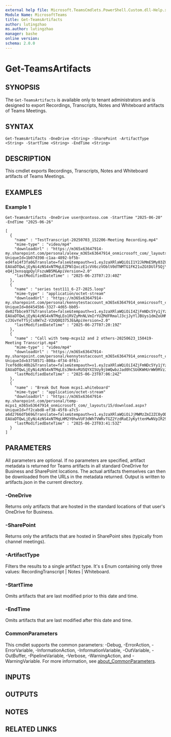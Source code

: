 ```yaml
---
external help file: Microsoft.TeamsCmdlets.PowerShell.Custom.dll-Help.xml
Module Name: MicrosoftTeams
title: Get-TeamsArtifacts
author: lutingzhao
ms.author: lutingzhao
manager: bashe
online version:
schema: 2.0.0
---
```


# Get-TeamsArtifacts

## SYNOPSIS
The `Get-TeamsArtifacts` is available only to tenant administrators and is designed to export Recordings, Transcripts, Notes and Whiteboard artifacts of Teams Meetings.

## SYNTAX
```
Get-TeamsArtifacts -OneDrive <String> -SharePoint -ArtifactType <String> -StartTime <String> -EndTime <String>
```

## DESCRIPTION
This cmdlet exports Recordings, Transcripts, Notes and Whiteboard artifacts of Teams Meetings.

## EXAMPLES

### Example 1
```
Get-TeamsArtifacts -OneDrive user@contoso.com -StartTime "2025-06-20" -EndTime "2025-06-26"
```
```
[
  {
    "name" : "TestTranscript-20250703_152206-Meeting Recording.mp4"
    "mime-type" : "video/mp4"
    "downloadUrl" : "https://m365x63647914-my.sharepoint.com/personal/alexw_m365x63647914_onmicrosoft_com/_layouts/15/download.aspx?UniqueId=1b07d398-c1aa-4892-bf5b-ed4fa14f3fa0&Translate=false&tempauth=v1.eyJzaXRlaWQiOiI1Y2JkMmE5My03ZGYzLTQ0NjAtYTdjOC1hZWVmMDczMWM4MGEiLCJhcHBfZGlzcGxheW5hbWUiOiJNaWNyb3NvZnQgVGVhbXMgQXJ0aWZhY3QgRXhwb3J0IFRvb2wiLCJuYW1laWQiOiIwZDQwNGYyYi1iMDJiLTRjYWUtYmZjMy00N2QxZTg2MDdlMjZAZTM1MGExN2MtNjhiZC00YWZhLTgzODAtODZhZjZlNzE3YWQ3IiwiYXVkIjoiMDAwMDAwMDMtMDAwMC0wZmYxLWNlMDAtMDAwMDAwMDAwMDAwL20zNjV4NjM2NDc5MTQtbXkuc2hhcmVwb2ludC5jb21AZTM1MGExN2MtNjhiZC00YWZhLTgzODAtODZhZjZlNzE3YWQ3IiwiZXhwIjoiMTc1MzQzMjEwNiJ9.CkAKDGVudHJhX2NsYWltcxIwQ09QaGpNUUdFQUFhRmpWdWRHRTJTa1kyVTFWNWNqZzFSVFZZYTJGT1FVRXFBQT09CjIKCmFjdG9yYXBwaWQSJDAwMDAwMDAzLTAwMDAtMDAwMC1jMDAwLTAwMDAwMDAwMDAwMAoKCgRzbmlkEgI2NBILCLCwmYfc1aU-EAUaDTQwLjEyNi4zNS4xNTMqLEZPNlQxczE1cVV6czVOblV0dTNMTG1FK21uZGtDUlF5QjY1M0c0b2VkMDg9MKwBOAFCEKG1KojXQACQmW4kof7b_W9KEGhhc2hlZHByb29mdG9rZW56ATG6ASxhbGxzaXRlcy5yZWFkIGFsbGZpbGVzLnJlYWQgYWxscHJvZmlsZXMucmVhZMgBAQ.0jcjbfvGoDA2dmMq76pQ-eQ4j3xnsqqpQylFszuWB5M&ApiVersion=2.0"
    "lastModifiedDateTime" : "2025-06-23T07:23:40Z"
  },
  {
    "name" : "series test111_6-27-2025.loop"
    "mime-type" : "application/octet-stream"
    "downloadUrl" : "https://m365x63647914-my.sharepoint.com/personal/kennytestaccount_m365x63647914_onmicrosoft_com/_layouts/15/download.aspx?UniqueId=8d4545b6-3327-4d65-bb05-de02fbbce977&Translate=false&tempauth=v1.eyJzaXRlaWQiOiI4ZjFmNDc5Yy1jYzNlLTRhN2UtOTgxNC03MjE4ZmRmZDUwMGEiLCJhcHBfZGlzcGxheW5hbWUiOiJNaWNyb3NvZnQgVGVhbXMgQXJ0aWZhY3QgRXhwb3J0IFRvb2wiLCJuYW1laWQiOiIwZDQwNGYyYi1iMDJiLTRjYWUtYmZjMy00N2QxZTg2MDdlMjZAZTM1MGExN2MtNjhiZC00YWZhLTgzODAtODZhZjZlNzE3YWQ3IiwiYXVkIjoiMDAwMDAwMDMtMDAwMC0wZmYxLWNlMDAtMDAwMDAwMDAwMDAwL20zNjV4NjM2NDc5MTQtbXkuc2hhcmVwb2ludC5jb21AZTM1MGExN2MtNjhiZC00YWZhLTgzODAtODZhZjZlNzE3YWQ3IiwiZXhwIjoiMTc1MzQzMjEyMCJ9.CkAKDGVudHJhX2NsYWltcxIwQ09QaGpNUUdFQUFhRmpWdWRHRTJTa1kyVTFWNWNqZzFSVFZZYTJGT1FVRXFBQT09CjIKCmFjdG9yYXBwaWQSJDAwMDAwMDAzLTAwMDAtMDAwMC1jMDAwLTAwMDAwMDAwMDAwMAoKCgRzbmlkEgI2NBILCMLEj5Pd1aU-EAUaDTQwLjEyNi4zNS4xNTMqLEo1RVZyMnNLVmIrYUZMdFRmalJ3cjJyYlJBUys1dmZoUHM2TWV2VjdTTkk9MLcBOAFCEKG1KoxuMACQmW4kWe_aSj1KEGhhc2hlZHByb29mdG9rZW56ATG6ASxhbGxzaXRlcy5yZWFkIGFsbGZpbGVzLnJlYWQgYWxscHJvZmlsZXMucmVhZMgBAQ.D9NLUkZMo9v8-cJ3GvYeTfSjCs8W7xZ-V2UQ0Q375JE&ApiVersion=2.0"
    "lastModifiedDateTime" : "2025-06-27T07:20:19Z"
  },
  {
    "name" : "Call with temp-mcps12 and 2 others-20250623_150419-Meeting Transcript.mp4"
    "mime-type" : "video/mp4"
    "downloadUrl" : "https://m365x63647914-my.sharepoint.com/personal/kennytestaccount_m365x63647914_onmicrosoft_com/_layouts/15/download.aspx?UniqueId=b3758571-808a-4f34-8f61-7cef6d8c40b2&Translate=false&tempauth=v1.eyJzaXRlaWQiOiI4ZjFmNDc5Yy1jYzNlLTRhN2UtOTgxNC03MjE4ZmRmZDUwMGEiLCJhcHBfZGlzcGxheW5hbWUiOiJNaWNyb3NvZnQgVGVhbXMgQXJ0aWZhY3QgRXhwb3J0IFRvb2wiLCJuYW1laWQiOiIwZDQwNGYyYi1iMDJiLTRjYWUtYmZjMy00N2QxZTg2MDdlMjZAZTM1MGExN2MtNjhiZC00YWZhLTgzODAtODZhZjZlNzE3YWQ3IiwiYXVkIjoiMDAwMDAwMDMtMDAwMC0wZmYxLWNlMDAtMDAwMDAwMDAwMDAwL20zNjV4NjM2NDc5MTQtbXkuc2hhcmVwb2ludC5jb21AZTM1MGExN2MtNjhiZC00YWZhLTgzODAtODZhZjZlNzE3YWQ3IiwiZXhwIjoiMTc1MzQzMjEyMSJ9.CkAKDGVudHJhX2NsYWltcxIwQ09QaGpNUUdFQUFhRmpWdWRHRTJTa1kyVTFWNWNqZzFSVFZZYTJGT1FVRXFBQT09CjIKCmFjdG9yYXBwaWQSJDAwMDAwMDAzLTAwMDAtMDAwMC1jMDAwLTAwMDAwMDAwMDAwMAoKCgRzbmlkEgI2NBILCKSbyZrd1aU-EAUaDTQwLjEyNi4zNS4xNTMqLEs3NnkvRU5QYXI5Uy9jbWQwbzJad0hCSUdKWHUrWW9RVzJRWXlnbjdWbDg9MLcBOAFCEKG1KoybIACQmW4p7LyOIeVKEGhhc2hlZHByb29mdG9rZW56ATG6ASxhbGxzaXRlcy5yZWFkIGFsbGZpbGVzLnJlYWQgYWxscHJvZmlsZXMucmVhZMgBAQ.zRfQPVMNNT5d8zOV3rt86ZNZaRZfZ1GeJ0OQ0IlOHv4&ApiVersion=2.0"
    "lastModifiedDateTime" : "2025-06-23T07:06:24Z"
  },
  {
    "name" : "Break Out Room mcps1.whiteboard"
    "mime-type" : "application/octet-stream"
    "downloadUrl" : "https://m365x63647914-my.sharepoint.com/personal/temp-mcps1_m365x63647914_onmicrosoft_com/_layouts/15/download.aspx?UniqueId=ff2cabd8-ef38-45f8-a7c5-a6d2766dfb69&Translate=false&tempauth=v1.eyJzaXRlaWQiOiJjMWMzZmI2ZC0yODBjLTQxMTktYmFkZC0yODU2MGUwZGFhMDkiLCJhcHBfZGlzcGxheW5hbWUiOiJNaWNyb3NvZnQgVGVhbXMgQXJ0aWZhY3QgRXhwb3J0IFRvb2wiLCJuYW1laWQiOiIwZDQwNGYyYi1iMDJiLTRjYWUtYmZjMy00N2QxZTg2MDdlMjZAZTM1MGExN2MtNjhiZC00YWZhLTgzODAtODZhZjZlNzE3YWQ3IiwiYXVkIjoiMDAwMDAwMDMtMDAwMC0wZmYxLWNlMDAtMDAwMDAwMDAwMDAwL20zNjV4NjM2NDc5MTQtbXkuc2hhcmVwb2ludC5jb21AZTM1MGExN2MtNjhiZC00YWZhLTgzODAtODZhZjZlNzE3YWQ3IiwiZXhwIjoiMTc1MzQzMjE0NCJ9.CkAKDGVudHJhX2NsYWltcxIwQ09QaGpNUUdFQUFhRmpWdWRHRTJTa1kyVTFWNWNqZzFSVFZZYTJGT1FVRXFBQT09CjIKCmFjdG9yYXBwaWQSJDAwMDAwMDAzLTAwMDAtMDAwMC1jMDAwLTAwMDAwMDAwMDAwMAoKCgRzbmlkEgI2NBILCLy87vXe1aU-EAUaDTQwLjEyNi4zNS4xNTMqLHM2Y0hwVUF3dWhTVWRvTGZ2YzdRaEJyKyttenMwNVpIR29UbnJveWZwWE09MLEBOAFCEKG1KpI7MACQmW4uX9jmzdhKEGhhc2hlZHByb29mdG9rZW56ATG6ASxhbGxzaXRlcy5yZWFkIGFsbGZpbGVzLnJlYWQgYWxscHJvZmlsZXMucmVhZMgBAQ.rNC9OQ6ltskGZs6EjwiofuP30vlFrJKJj6e6cYFDGGE&ApiVersion=2.0"
    "lastModifiedDateTime" : "2025-06-23T03:41:53Z"
  }
]
```

## PARAMETERS
All parameters are optional. If no parameters are specified, artifact metadata is returned for Teams artifacts in all standard OneDrive for Business and SharePoint locations. The actual artifacts themselves can then be downloaded from the URLs in the metadata returned. Output is written to artifacts.json in the current directory.
### -OneDrive
Returns only artifacts that are hosted in the standard locations of that user's OneDrive for Business.

### -SharePoint
Returns only the artifacts that are hosted in SharePoint sites (typically from channel meetings).

### -ArtifactType
Filters the results to a single artifact type. It's s Enum containing only three values: RecordingTranscript | Notes | Whiteboard.

### -StartTime
Omits artifacts that are last modified prior to this date and time.

### -EndTime
Omits artifacts that are last modified after this date and time.

### CommonParameters
This cmdlet supports the common parameters: -Debug, -ErrorAction, -ErrorVariable, -InformationAction, -InformationVariable, -OutVariable, -OutBuffer, -PipelineVariable, -Verbose, -WarningAction, and -WarningVariable. For more information, see [about_CommonParameters](https://go.microsoft.com/fwlink/?LinkID=113216).

## INPUTS

## OUTPUTS

## NOTES

## RELATED LINKS